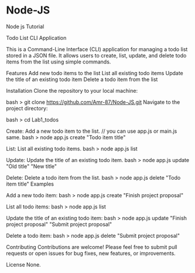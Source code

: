 # Node-JS

Node js Tutorial

Todo List CLI Application

This is a Command-Line Interface (CLI) application for managing a todo list stored in a JSON file. It allows users to create, list, update, and delete todo items from the list using simple commands.

Features
Add new todo items to the list
List all existing todo items
Update the title of an existing todo item
Delete a todo item from the list

Installation
Clone the repository to your local machine:

bash >
git clone https://github.com/Amr-87/Node-JS.git
Navigate to the project directory:

bash >
cd Lab1_todos

Create: Add a new todo item to the list. // you can use app.js or main.js same.
bash >
node app.js create "Todo item title"

List: List all existing todo items.
bash >
node app.js list

Update: Update the title of an existing todo item.
bash >
node app.js update "Old title" "New title"

Delete: Delete a todo item from the list.
bash >
node app.js delete "Todo item title"
Examples

Add a new todo item:
bash >
node app.js create "Finish project proposal"

List all todo items:
bash >
node app.js list

Update the title of an existing todo item:
bash >
node app.js update "Finish project proposal" "Submit project proposal"

Delete a todo item:
bash >
node app.js delete "Submit project proposal"

Contributing
Contributions are welcome! Please feel free to submit pull requests or open issues for bug fixes, new features, or improvements.

License
None.
